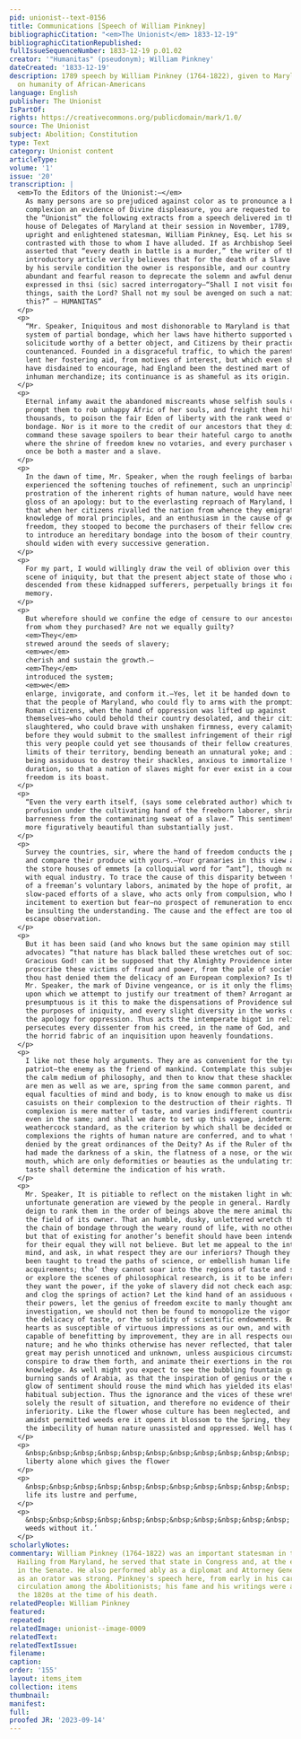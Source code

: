 ```yaml
---
pid: unionist--text-0156
title: Communications [Speech of William Pinkney]
bibliographicCitation: "<em>The Unionist</em> 1833-12-19"
bibliographicCitationRepublished: 
fullIssueSequenceNumber: 1833-12-19 p.01.02
creator: '"Humanitas" (pseudonym); William Pinkney'
dateCreated: '1833-12-19'
description: 1789 speech by William Pinkney (1764-1822), given to Maryland legislature,
  on humanity of African-Americans
language: English
publisher: The Unionist
IsPartOf: 
rights: https://creativecommons.org/publicdomain/mark/1.0/
source: The Unionist
subject: Abolition; Constitution
type: Text
category: Unionist content
articleType: 
volume: '1'
issue: '20'
transcription: |
  <em>To the Editors of the Unionist:—</em>
    As many persons are so prejudiced against color as to pronounce a black
    complexion an evidence of Divine displeasure, you are requested to insert in
    the “Unionist” the following extracts from a speech delivered in the
    house of Delegates of Maryland at their session in November, 1789, by that
    upright and enlightened statesman, William Pinkney, Esq. Let his sentiments be
    contrasted with those to whom I have alluded. If as Archbishop Seeker has
    asserted that “every death in battle is a murder,” the writer of this
    introductory article verily believes that for the death of a Slave occasioned
    by his servile condition the owner is responsible, and our country has
    abundant and fearful reason to deprecate the solemn and awful denunciation
    expressed in thsi (sic) sacred interrogatory—“Shall I not visit for these
    things, saith the Lord? Shall not my soul be avenged on such a nation as
    this?” – HUMANITAS”
  </p>
  <p>
    “Mr. Speaker, Iniquitous and most dishonorable to Maryland is that dreary
    system of partial bondage, which her laws have hitherto supported with a
    solicitude worthy of a better object, and Citizens by their practice
    countenanced. Founded in a disgraceful traffic, to which the parent country
    lent her fostering aid, from motives of interest, but which even she would
    have disdained to encourage, had England been the destined mart of such
    inhuman merchandize; its continuance is as shameful as its origin.
  </p>
  <p>
    Eternal infamy await the abandoned miscreants whose selfish souls could ever
    prompt them to rob unhappy Afric of her souls, and freight them hither by
    thousands, to poison the fair Eden of liberty with the rank weed of individual
    bondage. Nor is it more to the credit of our ancestors that they did not
    command these savage spoilers to bear their hateful cargo to another shore,
    where the shrine of freedom knew no votaries, and every purchaser would at
    once be both a master and a slave.
  </p>
  <p>
    In the dawn of time, Mr. Speaker, when the rough feelings of barbarism had not
    experienced the softening touches of refinement, such an unprincipled
    prostration of the inherent rights of human nature, would have needed the
    gloss of an apology: but to the everlasting reproach of Maryland, be it said,
    that when her citizens rivalled the nation from whence they emigrated, in the
    knowledge of moral principles, and an enthusiasm in the cause of general
    freedom, they stooped to become the purchasers of their fellow creatures, and
    to introduce an hereditary bondage into the bosom of their country, which
    should widen with every successive generation.
  </p>
  <p>
    For my part, I would willingly draw the veil of oblivion over this disgusting
    scene of iniquity, but that the present abject state of those who are
    descended from these kidnapped sufferers, perpetually brings it forward to the
    memory.
  </p>
  <p>
    But wherefore should we confine the edge of censure to our ancestors, or those
    from whom they purchased? Are not we equally guilty?
    <em>They</em>
    strewed around the seeds of slavery;
    <em>we</em>
    cherish and sustain the growth.—
    <em>They</em>
    introduced the system;
    <em>we</em>
    enlarge, invigorate, and conform it.—Yes, let it be handed down to posterity,
    that the people of Maryland, who could fly to arms with the promptitude of
    Roman citizens, when the hand of oppression was lifted up against
    themselves—who could behold their country desolated, and their citizens
    slaughtered, who could brave with unshaken firmness, every calamity of war,
    before they would submit to the smallest infringement of their rights—that
    this very people could yet see thousands of their fellow creatures, within the
    limits of their territory, bending beneath an unnatural yoke; and instead of
    being assiduous to destroy their shackles, anxious to immortalize their
    duration, so that a nation of slaves might for ever exist in a country where
    freedom is its boast.
  </p>
  <p>
    “Even the very earth itself, (says some celebrated author) which teems with
    profusion under the cultivating hand of the freeborn laborer, shrinks into
    barrenness from the contaminating sweat of a slave.” This sentiment is not
    more figuratively beautiful than substantially just.
  </p>
  <p>
    Survey the countries, sir, where the hand of freedom conducts the ploughshare
    and compare their produce with yours.—Your granaries in this view appear like
    the store houses of emmets [a colloquial word for “ant”], though not supplied
    with equal industry. To trace the cause of this disparity between the fruits
    of a freeman’s voluntary labors, animated by the hope of profit, and the
    slow-paced efforts of a slave, who acts only from compulsion, who has no
    incitement to exertion but fear—no prospect of remuneration to encourage—would
    be insulting the understanding. The cause and the effect are too obvious to
    escape observation.
  </p>
  <p>
    But it has been said (and who knows but the same opinion may still have its
    advocates) “that nature has black balled these wretches out of society.”
    Gracious God! can it be supposed that thy Almighty Providence intended to
    proscribe these victims of fraud and power, from the pale of society, because
    thou hast denied them the delicacy of an European complexion? Is their color,
    Mr. Speaker, the mark of Divine vengeance, or is it only the flimsy pretext
    upon which we attempt to justify our treatment of them? Arrogant and
    presumptuous is it this to make the dispensations of Providence subservient to
    the purposes of iniquity, and every slight diversity in the works of nature
    the apology for oppression. Thus acts the intemperate bigot in religion. He
    persecutes every dissenter from his creed, in the name of God, and even rears
    the horrid fabric of an inquisition upon heavenly foundations.
  </p>
  <p>
    I like not these holy arguments. They are as convenient for the tyrant as the
    patriot—the enemy as the friend of mankind. Contemplate this subject through
    the calm medium of philosophy, and then to know that these shackled wretches
    are men as well as we are, spring from the same common parent, and endued with
    equal faculties of mind and body, is to know enough to make us disdain to torn
    casuists on their complexion to the destruction of their rights. The beauty of
    complexion is mere matter of taste, and varies indifferent countries, nay,
    even in the same; and shall we dare to set up this vague, indeterminate,
    weathercock standard, as the criterion by which shall be decided on what
    complexions the rights of human nature are conferred, and to what they are
    denied by the great ordinances of the Deity? As if the Ruler of the Universe
    had made the darkness of a skin, the flatness of a nose, or the wideness of a
    mouth, which are only deformities or beauties as the undulating tribunal of
    taste shall determine the indication of his wrath.
  </p>
  <p>
    Mr. Speaker, It is pitiable to reflect on the mistaken light in which this
    unfortunate generation are viewed by the people in general. Hardly do they
    deign to rank them in the order of beings above the mere animal that grazes
    the field of its owner. That an humble, dusky, unlettered wretch that drags
    the chain of bondage through the weary round of life, with no other privilege
    but that of existing for another’s benefit should have been intended by heaven
    for their equal they will not believe. But let me appeal to the intelligent
    mind, and ask, in what respect they are our inferiors? Though they have never
    been taught to tread the paths of science, or embellish human life by literary
    acquirements; tho’ they cannot soar into the regions of taste and sentiment,
    or explore the scenes of philosophical research, is it to be inferred that
    they want the power, if the yoke of slavery did not check each aspiring effort
    and clog the springs of action? Let the kind hand of an assiduous care mature
    their powers, let the genius of freedom excite to manly thought and liberal
    investigation, we should not then be found to monopolize the vigor of fancy,
    the delicacy of taste, or the solidity of scientific endowments. Born with
    hearts as susceptible of virtuous impressions as our own, and with minds as
    capable of benefitting by improvement, they are in all respects our equals by
    nature; and he who thinks otherwise has never reflected, that talents however
    great may perish unnoticed and unknown, unless auspicious circumstances
    conspire to draw them forth, and animate their exertions in the round of
    knowledge. As well might you expect to see the bubbling fountain gush from the
    burning sands of Arabia, as that the inspiration of genius or the enthusiastic
    glow of sentiment should rouse the mind which has yielded its elasticity to
    habitual subjection. Thus the ignorance and the vices of these wretches are
    solely the result of situation, and therefore no evidence of their
    inferiority. Like the flower whose culture has been neglected, and perishes
    amidst permitted weeds ere it opens it blossom to the Spring, they only prove
    the imbecility of human nature unassisted and oppressed. Well has Cowper said—
  </p>
  <p>
    &nbsp;&nbsp;&nbsp;&nbsp;&nbsp;&nbsp;&nbsp;&nbsp;&nbsp;&nbsp;&nbsp; ‘’Tis
    liberty alone which gives the flower
  </p>
  <p>
    &nbsp;&nbsp;&nbsp;&nbsp;&nbsp;&nbsp;&nbsp;&nbsp;&nbsp;&nbsp;&nbsp; Of fleeting
    life its lustre and perfume,
  </p>
  <p>
    &nbsp;&nbsp;&nbsp;&nbsp;&nbsp;&nbsp;&nbsp;&nbsp;&nbsp;&nbsp;&nbsp; And we are
    weeds without it.’
  </p>
scholarlyNotes: 
commentary: William Pinkney (1764-1822) was an important statesman in the Early Republic.
  Hailing from Maryland, he served that state in Congress and, at the end of his life,
  in the Senate. He also performed ably as a diplomat and Attorney General. His reputation
  as an orator was strong. Pinkney's speech here, from early in his career, was in
  circulation among the Abolitionists; his fame and his writings were amplified in
  the 1820s at the time of his death.
relatedPeople: William Pinkney
featured: 
repeated: 
relatedImage: unionist--image-0009
relatedText: 
relatedTextIssue: 
filename: 
caption: 
order: '155'
layout: items_item
collection: items
thumbnail: 
manifest: 
full: 
proofed JR: '2023-09-14'
---
```

